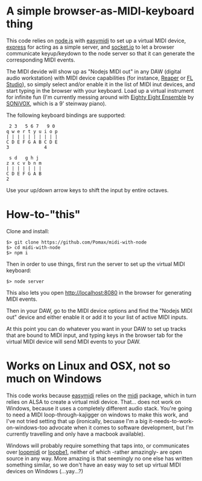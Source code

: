 # A simple browser-as-MIDI-keyboard thing

This code relies on [node.js](http://nodejs.org) with [easymidi](https://www.npmjs.com/package/easymidi) to set up a virtual MIDI device, [express](http://expressjs.com/) for acting as a simple server, and [socket.io](http://socket.io/) to let a browser communicate keyup/keydown to the node server so that it can generate the corresponding MIDI events.

The MIDI devide will show up as "Nodejs MIDI out" in any DAW (digital audio workstation) with MIDI device capabilities (for instance, [Reaper](http://www.reaper.fm) or [FL Studio](https://www.image-line.com/flstudio)), so simply select and/or enable it in the list of MIDI inut devices, and start typing in the browser with your keyboard. Load up a virtual instrument for infinite fun (I'm currently messing around with [Eighty Eight Ensemble](http://sonivoxmi.com/products/details/eighty-eight-ensemble-2) by [SONiVOX](http://sonivoxmi.com), which is a 9' steinway piano).

The following keyboard bindings are supported:

```
 2 3   5 6 7   9 0
q w e r t y u i o p
| | | | | | | | | |
C D E F G A B C D E
3             4

 s d   g h j
z x c v b n m
| | | | | | |
C D E F G A B
2
```

Use your up/down arrow keys to shift the input by entire octaves.

# How-to-"this"

Clone and install:

```
$> git clone https://github.com/Pomax/midi-with-node
$> cd midi-with-node
$> npm i
```

Then in order to use things, first run the server to set up the virtual MIDI keyboard:

```
$> node server
```

This also lets you open [http://localhost:8080](http://localhost:8080) in the browser for generating MIDI events.

Then in your DAW, go to the MIDI device options and find the "Nodejs MIDI out" device and either enable it or add it to your list of active MIDI inputs.

At this point you can do whatever you want in your DAW to set up tracks that are bound to MIDI input, and typing keys in the browser tab for the virtual MIDI device will send MIDI events to your DAW.

# Works on Linux and OSX, not so much on Windows

This code works because [easymidi](https://www.npmjs.com/package/easymidi) relies on the [midi](https://www.npmjs.com/package/midi) package, which in turn relies on ALSA to create a virtual midi device. That... does not work on Windows, because it uses a completely different audio stack. You're going to need a MIDI loop-through-kajigger on windows to make this work, and I've not tried setting that up (ironically, becuase I'm a big it-needs-to-work-on-windows-too advocate when it comes to software development, but I'm currently travelling and only have a macbook available).

Windows will probably require something that taps into, or communicates over [loopmidi](http://www.tobias-erichsen.de/software/loopmidi.html) or [loopbe1](http://nerds.de/en/loopbe1.html), neither of which -rather amazingly- are open source in any way. More amazing is that seemingly no one else has written something similar, so we don't have an easy way to set up virtual MIDI devices on Windows (...yay...?)
